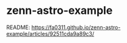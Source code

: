 # zenn-astro-example

README: <https://fa0311.github.io/zenn-astro-example/articles/92511cda9a89c3/>
